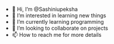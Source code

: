 - 👋 Hi, I’m @Sashiniupeksha
- 👀 I’m interested in learning new things 
- 🌱 I’m currently learning programming
- 💞️ I’m looking to collaborate on projects
- 📫 How to reach me for more details

<!---
Sashiniupeksha/Sashiniupeksha is a ✨ special ✨ repository because its `README.md` (this file) appears on your GitHub profile.
You can click the Preview link to take a look at your changes.
--->
